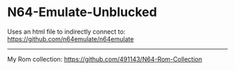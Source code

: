 # N64-Emulate-Unblucked
Uses an html file to indirectly connect to: https://github.com/n64emulate/n64emulate
____________________________________
My Rom collection: https://github.com/491143/N64-Rom-Collection
